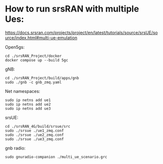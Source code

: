 # How to run srsRAN with multiple Ues:
https://docs.srsran.com/projects/project/en/latest/tutorials/source/srsUE/source/index.html#multi-ue-emulation

Open5gs:

```
cd ./srsRAN_Project/docker
docker compose up --build 5gc
```

gNB:
```
cd ./srsRAN_Project/build/apps/gnb
sudo ./gnb -c gnb_zmq.yaml
```

Net namespaces:
```
sudo ip netns add ue1
sudo ip netns add ue2
sudo ip netns add ue3
```

srsUE:
```
cd ./srsRAN_4G/build/srsue/src
sudo ./srsue ./ue1_zmq.conf
sudo ./srsue ./ue2_zmq.conf
sudo ./srsue ./ue3_zmq.conf
```

gnb radio:
```
sudo gnuradio-companion ./multi_ue_scenario.grc
```
